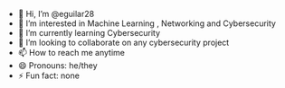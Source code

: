 - 👋 Hi, I’m @eguilar28
- 👀 I’m interested in Machine Learning , Networking and Cybersecurity
- 🌱 I’m currently learning  Cybersecurity 
- 💞️ I’m looking to collaborate on  any cybersecurity project 
- 📫 How to reach me  anytime
- 😄 Pronouns: he/they
- ⚡ Fun fact: none

<!---
eguilar28/eguilar28 is a ✨ special ✨ repository because its `README.md` (this file) appears on your GitHub profile.
You can click the Preview link to take a look at your changes.
--->
